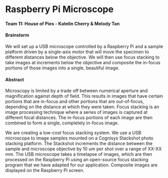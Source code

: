 # Raspberry Pi Microscope
#### Team 11: House of Pies - Katelin Cherry & Melody Tan

#### Brainstorm
We will set up a USB microscope controlled by a Raspberry Pi and a sample platform driven by a single-axis motor that will move the specimen to different distances below the objective. We will then use focus stacking to take images at increments below the objective and composite the in-focus portions of those images into a single, beautiful image. 

#### Abstract
Microscopy is limited by a trade off between numerical aperture and magnification against depth of field. This results in images that have certain portions that are in-focus and other portions that are out-of-focus, depending on the distance at which they were taken. Focus stacking is an image processing technique where a series of images is captured at different focal distances. The in-focus portions of each image are then combined to form a single, completely in-focus image.

We are creating a low-cost focus stacking system. We use a USB microscope to image samples mounted on a Cognisys Stackshot photo stacking platform. The Stackshot increments the distance between the sample and microscope objective by 10 um per shot over a range of XX-XX mm.  The USB microscope takes a timelapse of images, which are then processed on the Raspberry Pi using an open-source focus stacking program that we have adapted for our application. Composite images are displayed on the Raspberry Pi screen.
